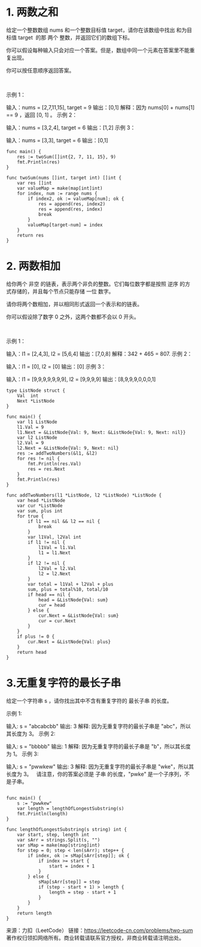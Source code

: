 <!--
 * @Date: 2022-02-22 15:16:24
 * @Author: zhaoke
 * @LastEditors: zhaoke
 * @LastEditTime: 2022-02-23 16:28:20
 * @FilePath: /blog-go/Users/smzdm/Code/mianshi/golang/leetcode.md
-->
# 1. 两数之和
给定一个整数数组 nums 和一个整数目标值 target，请你在该数组中找出 和为目标值 target  的那 两个 整数，并返回它们的数组下标。

你可以假设每种输入只会对应一个答案。但是，数组中同一个元素在答案里不能重复出现。

你可以按任意顺序返回答案。

 

示例 1：

输入：nums = [2,7,11,15], target = 9
输出：[0,1]
解释：因为 nums[0] + nums[1] == 9 ，返回 [0, 1] 。
示例 2：

输入：nums = [3,2,4], target = 6
输出：[1,2]
示例 3：

输入：nums = [3,3], target = 6
输出：[0,1]

```golang
func main() {
	res := twoSum([]int{2, 7, 11, 15}, 9)
	fmt.Println(res)
}

func twoSum(nums []int, target int) []int {
    var res []int
	var valueMap = make(map[int]int)
	for index, num := range nums {
		if index2, ok := valueMap[num]; ok {
			res = append(res, index2)
			res = append(res, index)
			break
		}
		valueMap[target-num] = index
	}
	return res
}
```
# 2. 两数相加

给你两个 非空 的链表，表示两个非负的整数。它们每位数字都是按照 逆序 的方式存储的，并且每个节点只能存储 一位 数字。

请你将两个数相加，并以相同形式返回一个表示和的链表。

你可以假设除了数字 0 之外，这两个数都不会以 0 开头。

 

示例 1：


输入：l1 = [2,4,3], l2 = [5,6,4]
输出：[7,0,8]
解释：342 + 465 = 807.
示例 2：

输入：l1 = [0], l2 = [0]
输出：[0]
示例 3：

输入：l1 = [9,9,9,9,9,9,9], l2 = [9,9,9,9]
输出：[8,9,9,9,0,0,0,1]

```golang
type ListNode struct {
	Val  int
	Next *ListNode
}

func main() {
	var l1 ListNode
	l1.Val = 9
	l1.Next = &ListNode{Val: 9, Next: &ListNode{Val: 9, Next: nil}}
	var l2 ListNode
	l2.Val = 9
	l2.Next = &ListNode{Val: 9, Next: nil}
	res := addTwoNumbers(&l1, &l2)
	for res != nil {
		fmt.Println(res.Val)
		res = res.Next
	}
	fmt.Println(res)
}

func addTwoNumbers(l1 *ListNode, l2 *ListNode) *ListNode {
	var head *ListNode
	var cur *ListNode
	var sum, plus int
	for true {
		if l1 == nil && l2 == nil {
			break
		}
		var l1Val, l2Val int
		if l1 != nil {
			l1Val = l1.Val
			l1 = l1.Next
		}
		if l2 != nil {
			l2Val = l2.Val
			l2 = l2.Next
		}
		var total = l1Val + l2Val + plus
		sum, plus = total%10, total/10
		if head == nil {
			head = &ListNode{Val: sum}
			cur = head
		} else {
			cur.Next = &ListNode{Val: sum}
			cur = cur.Next
		}
	}
	if plus != 0 {
		cur.Next = &ListNode{Val: plus}
	}
	return head
}
```

# 3.无重复字符的最长子串
给定一个字符串 s ，请你找出其中不含有重复字符的 最长子串 的长度。

示例 1:

输入: s = "abcabcbb"
输出: 3 
解释: 因为无重复字符的最长子串是 "abc"，所以其长度为 3。
示例 2:

输入: s = "bbbbb"
输出: 1
解释: 因为无重复字符的最长子串是 "b"，所以其长度为 1。
示例 3:

输入: s = "pwwkew"
输出: 3
解释: 因为无重复字符的最长子串是 "wke"，所以其长度为 3。
     请注意，你的答案必须是 子串 的长度，"pwke" 是一个子序列，不是子串。

```golang

func main() {
	s := "pwwkew"
	var length = lengthOfLongestSubstring(s)
	fmt.Println(length)
}

func lengthOfLongestSubstring(s string) int {
	var start, step, length int
	var sArr = strings.Split(s, "")
	var sMap = make(map[string]int)
	for step = 0; step < len(sArr); step++ {
		if index, ok := sMap[sArr[step]]; ok {
			if index >= start {
				start = index + 1
			}
		} else {
			sMap[sArr[step]] = step
			if (step - start + 1) > length {
				length = step - start + 1
			}
		}
	}
	return length
}
```



来源：力扣（LeetCode）
链接：https://leetcode-cn.com/problems/two-sum
著作权归领扣网络所有。商业转载请联系官方授权，非商业转载请注明出处。
